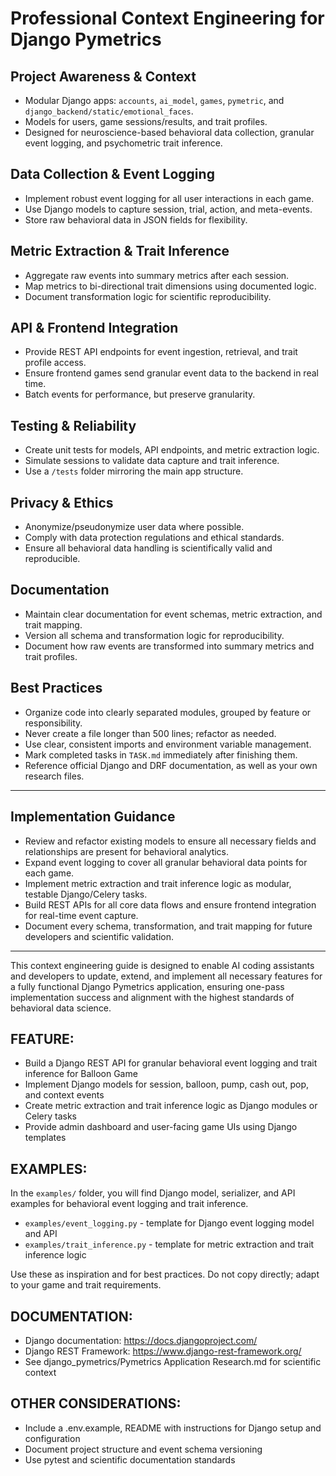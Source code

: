 # Professional Context Engineering for Django Pymetrics

## Project Awareness & Context
- Modular Django apps: `accounts`, `ai_model`, `games`, `pymetric`, and `django_backend/static/emotional_faces`.
- Models for users, game sessions/results, and trait profiles.
- Designed for neuroscience-based behavioral data collection, granular event logging, and psychometric trait inference.

## Data Collection & Event Logging
- Implement robust event logging for all user interactions in each game.
- Use Django models to capture session, trial, action, and meta-events.
- Store raw behavioral data in JSON fields for flexibility.

## Metric Extraction & Trait Inference
- Aggregate raw events into summary metrics after each session.
- Map metrics to bi-directional trait dimensions using documented logic.
- Document transformation logic for scientific reproducibility.

## API & Frontend Integration
- Provide REST API endpoints for event ingestion, retrieval, and trait profile access.
- Ensure frontend games send granular event data to the backend in real time.
- Batch events for performance, but preserve granularity.

## Testing & Reliability
- Create unit tests for models, API endpoints, and metric extraction logic.
- Simulate sessions to validate data capture and trait inference.
- Use a `/tests` folder mirroring the main app structure.

## Privacy & Ethics
- Anonymize/pseudonymize user data where possible.
- Comply with data protection regulations and ethical standards.
- Ensure all behavioral data handling is scientifically valid and reproducible.

## Documentation
- Maintain clear documentation for event schemas, metric extraction, and trait mapping.
- Version all schema and transformation logic for reproducibility.
- Document how raw events are transformed into summary metrics and trait profiles.

## Best Practices
- Organize code into clearly separated modules, grouped by feature or responsibility.
- Never create a file longer than 500 lines; refactor as needed.
- Use clear, consistent imports and environment variable management.
- Mark completed tasks in `TASK.md` immediately after finishing them.
- Reference official Django and DRF documentation, as well as your own research files.

---

## Implementation Guidance
- Review and refactor existing models to ensure all necessary fields and relationships are present for behavioral analytics.
- Expand event logging to cover all granular behavioral data points for each game.
- Implement metric extraction and trait inference logic as modular, testable Django/Celery tasks.
- Build REST APIs for all core data flows and ensure frontend integration for real-time event capture.
- Document every schema, transformation, and trait mapping for future developers and scientific validation.

---

This context engineering guide is designed to enable AI coding assistants and developers to update, extend, and implement all necessary features for a fully functional Django Pymetrics application, ensuring one-pass implementation success and alignment with the highest standards of behavioral data science.

## FEATURE:

- Build a Django REST API for granular behavioral event logging and trait inference for Balloon Game
- Implement Django models for session, balloon, pump, cash out, pop, and context events
- Create metric extraction and trait inference logic as Django modules or Celery tasks
- Provide admin dashboard and user-facing game UIs using Django templates

## EXAMPLES:

In the `examples/` folder, you will find Django model, serializer, and API examples for behavioral event logging and trait inference.

- `examples/event_logging.py` - template for Django event logging model and API
- `examples/trait_inference.py` - template for metric extraction and trait inference logic

Use these as inspiration and for best practices. Do not copy directly; adapt to your game and trait requirements.

## DOCUMENTATION:

- Django documentation: https://docs.djangoproject.com/
- Django REST Framework: https://www.django-rest-framework.org/
- See django_pymetrics/Pymetrics Application Research.md for scientific context

## OTHER CONSIDERATIONS:

- Include a .env.example, README with instructions for Django setup and configuration
- Document project structure and event schema versioning
- Use pytest and scientific documentation standards
